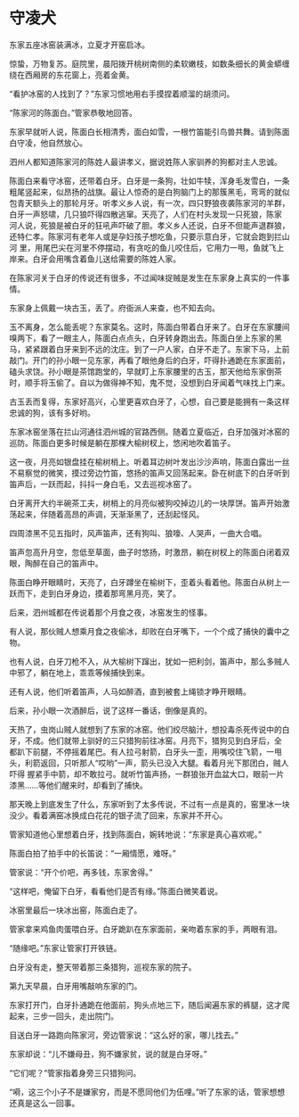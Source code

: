 # 守凌犬

东家五座冰窑装满冰，立夏才开窑启冰。 

惊蛰，万物复苏。庭院里，晨阳拨开桃树南侧的柔软嫩枝，如数条细长的黄金蟒缠绕在西厢房的东花窗上，亮着金黄。 

“看护冰窑的人找到了？”东家习惯地用右手摸捏着顺溜的胡须问。 

“陈家河的陈面白。”管家恭敬地回答。 

东家早就听人说，陈面白长相清秀，面白如雪，一根竹笛能引鸟兽共舞。请到陈面白守凌，他自然放心。 

泗州人都知道陈家河的陈姓人最讲孝义，据说姓陈人家驯养的狗都对主人忠诚。 

陈面白来看守冰窑，还带着白牙。白牙是一条狗，壮如牛犊，浑身毛发雪白，一条粗尾竖起来，似昂扬的战旗。最让人惊奇的是白狗脑门上的那簇黑毛，弯弯的就似包青天额头上的那轮月牙。听孝义乡人说，有一次，四只野狼夜袭陈家河的羊群，白牙一声怒啸，几只狼吓得四散逃窜。天亮了，人们在村头发现一只死狼，陈家 河人说，死狼是被白牙的狂吼声吓破了胆。孝义乡人还说，白牙不但能声退群狼，还特仁孝。陈家河有老年人或是孕妇孩子想吃鱼，只要示意白牙，它就会跑到拦山河 里，用尾巴尖在河里不停摆动，有贪吃的鱼儿咬住后，它用力一甩，鱼就飞上岸来。白牙会用嘴含着鱼儿送给需要的陈姓人家。 

在陈家河关于白牙的传说还有很多，不过闻味捉贼是发生在东家身上真实的一件事情。 

东家身上佩戴一块古玉，丢了。府衙派人来查，也不知去向。 

玉不离身，怎么能丢呢？东家莫名。这时，陈面白带着白牙来了。白牙在东家腰间嗅两下，看了一眼主人，陈面白点点头，白牙转身跑出去。陈面白坐上东家的黑 马，紧紧跟着白牙来到不远的沈庄。到了一户人家，白牙不走了。东家下马，上前敲门。开门的孙小眼一见东家，再看了眼他身后的白牙，吓得扑通跪在东家面前，磕头求饶。孙小眼是茶馆跑堂的，早就盯上东家腰里的古玉，那天他给东家倒茶时，顺手将玉偷了。自以为做得神不知，鬼不觉，没想到白牙闻着气味找上门来。 

古玉丢而复得，东家好高兴，心里更喜欢白牙了，心想，自己要是能拥有一条这样忠诚的狗，该有多好哟。 

东家冰窑坐落在拦山河通往泗州城的官路西侧。随着立夏临近，白牙加强对冰窑的巡防。陈面白更多时候是躺在那棵大榆树杈上，悠闲地吹着笛子。 

这一夜，月亮如银盘挂在榆树梢上。听着耳边树叶发出沙沙声响，陈面白露出一丝不易察觉的微笑，摸过旁边竹笛，悠扬的笛声又回荡起来。卧在树底下的白牙听到笛声后，一跃而起，抖抖一身白毛，又去巡视冰窑了。 

白牙离开大约半碗茶工夫，树梢上的月亮似被狗咬掉边儿的一块厚饼。笛声开始激荡起来，伴随着高昂的声调，天渐渐黑了，还刮起怪风。 

四周漆黑不见五指时，风声笛声，还有狗叫、狼嚎、人哭声，一曲大合唱。 

笛声忽高升月空，忽低至草面，曲子时悠扬，时激昂，躺在树杈上的陈面白闭着双眼，陶醉在自己的笛声中。 

陈面白睁开眼睛时，天亮了，白牙蹲坐在榆树下，歪着头看着他。陈面白从树上一跃而下，走到白牙身边，摸着那弯黑月亮，笑了。 

后来，泗州城都在传说着那个月食之夜，冰窑发生的怪事。 

有人说，那伙贼人想乘月食之夜偷冰，却败在白牙嘴下，一个个成了捕快的囊中之物。 

也有人说，白牙刀枪不入，从大榆树下蹿出，犹如一把利剑，笛声中，那么多贼人中邪了，躺在地上，乖乖等候捕快到来。 

还有人说，他们听着笛声，人马如醉酒，直到被套上绳锁才睁开眼睛。 

后来，孙小眼一次酒醉后，说了这样一番话，倒像是真的。 

天热了，虫岗山贼人就想到了东家的冰窑。他们绞尽脑汁，想投毒杀死传说中的白牙，不成。他们就带上驯好的三只猎狗前往冰窑。月亮下，猎狗见到白牙后，全 都趴下前腿，不停摇着尾巴。有人拉弓射箭，白牙头一歪，用嘴咬住飞箭，一甩头，利箭返回，只听那人“哎哟”一声，箭头已没入大腿。看着月光下那团白，贼人吓得 握紧手中箭，却不敢拉弓。就听竹笛声扬，一群狼张开血盆大口，眼前一片漆黑……等他们醒来时，却看到了捕快。 

那天晚上到底发生了什么，东家听到了太多传说，不过有一点是真的，窑里冰一块没少。看着满窑冰换成白花花的银子流了回来，东家并不开心。 

管家知道他心里想着白牙，找到陈面白，婉转地说：“东家是真心喜欢呢。” 

陈面白拍了拍手中的长笛说：“一厢情愿，难呀。” 

管家说：“开个价吧，再多钱，东家舍得。” 

“这样吧，俺留下白牙，看看他们是否有缘。”陈面白微笑着说。 

冰窑里最后一块冰出窑，陈面白走了。 

管家拿来鸡鱼肉蛋喂白牙。白牙跪趴在东家面前，亲吻着东家的手，两眼有泪。 

“随缘吧。”东家让管家打开铁链。 

白牙没有走，整天带着那三条猎狗，巡视东家的院子。 

第九天早晨，白牙用嘴敲响东家的门。 

东家打开门，白牙扑通跪在他面前，狗头点地三下，随后闻遍东家的裤腿，这才爬起来，三步一回头，走出院门。 

目送白牙一路跑向陈家河，旁边管家说：“这么好的家，哪儿找去。” 

东家却说：“儿不嫌母丑，狗不嫌家贫，说的就是白牙呀。” 

“它们呢？”管家指着身旁三只猎狗问。 

“嗬，这三个小子不是嫌家穷，而是不愿同他们为伍哩。”听了东家的话，管家想想还真是这么一回事。